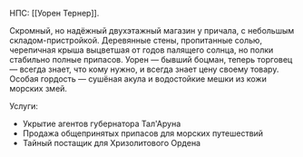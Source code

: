 НПС: [[Уорен Тернер]]. 

Скромный, но надёжный двухэтажный магазин у причала, с небольшым складом-пристройкой. Деревянные стены, пропитанные солью, черепичная крыша выцветшая от годов палящего солнца, но полки стабильно полные припасов. Уорен — бывший боцман, теперь торговец — всегда знает, что кому нужно, и всегда знает цену своему товару. Особая гордость — сушёная акула и водостойкие мешки из кожи морских змей. 

Услуги: 
* Укрытие агентов губернатора Тал'Аруна
* Продажа общепринятых припасов для морских путешествий
* Тайный постащик для Хризолитового Ордена
